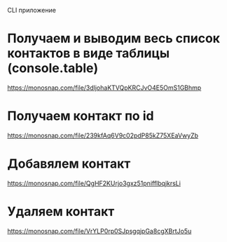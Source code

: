 CLI приложение

# Получаем и выводим весь список контактов в виде таблицы (console.table)

https://monosnap.com/file/3dljohaKTVQpKRCJvO4E5OmS1GBhmp

# Получаем контакт по id

https://monosnap.com/file/239kfAq6V9c02pdP85kZ75XEaVwyZb

# Добавялем контакт

https://monosnap.com/file/QgHF2KUrjo3gxz51pnifflbqjkrsLi

# Удаляем контакт

https://monosnap.com/file/VrYLP0rp0SJpsgqjpGa8cgXBrtJo5u

